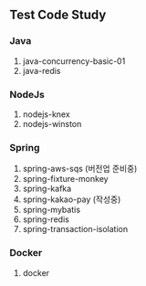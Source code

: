 ## Test Code Study 

### Java
01. java-concurrency-basic-01
02. java-redis

### NodeJs
01. nodejs-knex
02. nodejs-winston

### Spring
01. spring-aws-sqs (버전업 준비중)
02. spring-fixture-monkey
03. spring-kafka
04. spring-kakao-pay (작성중)
05. spring-mybatis
06. spring-redis
07. spring-transaction-isolation
### Docker
01. docker

